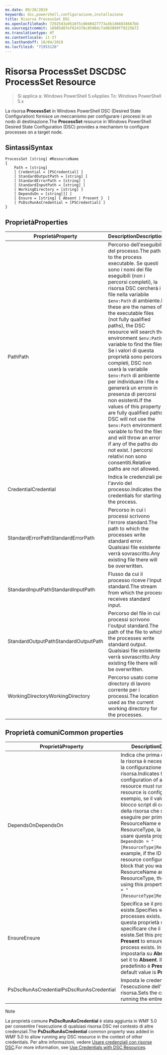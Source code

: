 ```yaml
---
ms.date: 09/20/2019
keywords: dsc,powershell,configurazione,installazione
title: Risorsa ProcessSet DSC
ms.openlocfilehash: 72925d3a9516f5c0040427773a3b1d66034667bb
ms.sourcegitcommit: 18985d07ef024378c8590dc7a983099ff9225672
ms.translationtype: HT
ms.contentlocale: it-IT
ms.lasthandoff: 10/04/2019
ms.locfileid: "71953128"
---
```

# <a name="dsc-processset-resource"></a><span data-ttu-id="3e2cf-103">Risorsa ProcessSet DSC</span><span class="sxs-lookup"><span data-stu-id="3e2cf-103">DSC ProcessSet Resource</span></span>

> <span data-ttu-id="3e2cf-104">Si applica a: Windows PowerShell 5.x</span><span class="sxs-lookup"><span data-stu-id="3e2cf-104">Applies To: Windows PowerShell 5.x</span></span>

<span data-ttu-id="3e2cf-105">La risorsa **ProcessSet** in Windows PowerShell DSC (Desired State Configuration) fornisce un meccanismo per configurare i processi in un nodo di destinazione.</span><span class="sxs-lookup"><span data-stu-id="3e2cf-105">The **ProcessSet** resource in Windows PowerShell Desired State Configuration (DSC) provides a mechanism to configure processes on a target node.</span></span>

## <a name="syntax"></a><span data-ttu-id="3e2cf-106">Sintassi</span><span class="sxs-lookup"><span data-stu-id="3e2cf-106">Syntax</span></span>

```Syntax
ProcessSet [string] #ResourceName
{
    Path = [string]
    [ Credential = [PSCredential] ]
    [ StandardOutputPath = [string] ]
    [ StandardErrorPath = [string] ]
    [ StandardInputPath = [string] ]
    [ WorkingDirectory = [string] ]
    [ DependsOn = [string[]] ]
    [ Ensure = [string] { Absent | Present }  ]
    [ PsDscRunAsCredential = [PSCredential] ]
}
```

## <a name="properties"></a><span data-ttu-id="3e2cf-107">Proprietà</span><span class="sxs-lookup"><span data-stu-id="3e2cf-107">Properties</span></span>

|<span data-ttu-id="3e2cf-108">Proprietà</span><span class="sxs-lookup"><span data-stu-id="3e2cf-108">Property</span></span> |<span data-ttu-id="3e2cf-109">Description</span><span class="sxs-lookup"><span data-stu-id="3e2cf-109">Description</span></span> |
|---|---|
|<span data-ttu-id="3e2cf-110">Path</span><span class="sxs-lookup"><span data-stu-id="3e2cf-110">Path</span></span> |<span data-ttu-id="3e2cf-111">Percorso dell'eseguibile del processo.</span><span class="sxs-lookup"><span data-stu-id="3e2cf-111">The path to the process executable.</span></span> <span data-ttu-id="3e2cf-112">Se questi sono i nomi dei file eseguibili (non i percorsi completi), la risorsa DSC cercherà i file nella variabile `$env:Path` di ambiente.</span><span class="sxs-lookup"><span data-stu-id="3e2cf-112">If these are the names of the executable files (not fully qualified paths), the DSC resource will search the environment `$env:Path` variable to find the files.</span></span> <span data-ttu-id="3e2cf-113">Se i valori di questa proprietà sono percorsi completi, DSC non userà la variabile `$env:Path` di ambiente per individuare i file e genererà un errore in presenza di percorsi non esistenti.</span><span class="sxs-lookup"><span data-stu-id="3e2cf-113">If the values of this property are fully qualified paths, DSC will not use the `$env:Path` environment variable to find the files, and will throw an error if any of the paths do not exist.</span></span> <span data-ttu-id="3e2cf-114">I percorsi relativi non sono consentiti.</span><span class="sxs-lookup"><span data-stu-id="3e2cf-114">Relative paths are not allowed.</span></span> |
|<span data-ttu-id="3e2cf-115">Credential</span><span class="sxs-lookup"><span data-stu-id="3e2cf-115">Credential</span></span> |<span data-ttu-id="3e2cf-116">Indica le credenziali per l'avvio del processo.</span><span class="sxs-lookup"><span data-stu-id="3e2cf-116">Indicates the credentials for starting the process.</span></span> |
|<span data-ttu-id="3e2cf-117">StandardErrorPath</span><span class="sxs-lookup"><span data-stu-id="3e2cf-117">StandardErrorPath</span></span> |<span data-ttu-id="3e2cf-118">Percorso in cui i processi scrivono l'errore standard.</span><span class="sxs-lookup"><span data-stu-id="3e2cf-118">The path to which the processes write standard error.</span></span> <span data-ttu-id="3e2cf-119">Qualsiasi file esistente verrà sovrascritto.</span><span class="sxs-lookup"><span data-stu-id="3e2cf-119">Any existing file there will be overwritten.</span></span> |
|<span data-ttu-id="3e2cf-120">StandardInputPath</span><span class="sxs-lookup"><span data-stu-id="3e2cf-120">StandardInputPath</span></span> |<span data-ttu-id="3e2cf-121">Flusso da cui il processo riceve l'input standard.</span><span class="sxs-lookup"><span data-stu-id="3e2cf-121">The stream from which the process receives standard input.</span></span> |
|<span data-ttu-id="3e2cf-122">StandardOutputPath</span><span class="sxs-lookup"><span data-stu-id="3e2cf-122">StandardOutputPath</span></span> |<span data-ttu-id="3e2cf-123">Percorso del file in cui i processi scrivono l'output standard.</span><span class="sxs-lookup"><span data-stu-id="3e2cf-123">The path of the file to which the processes write standard output.</span></span> <span data-ttu-id="3e2cf-124">Qualsiasi file esistente verrà sovrascritto.</span><span class="sxs-lookup"><span data-stu-id="3e2cf-124">Any existing file there will be overwritten.</span></span> |
|<span data-ttu-id="3e2cf-125">WorkingDirectory</span><span class="sxs-lookup"><span data-stu-id="3e2cf-125">WorkingDirectory</span></span> |<span data-ttu-id="3e2cf-126">Percorso usato come directory di lavoro corrente per i processi.</span><span class="sxs-lookup"><span data-stu-id="3e2cf-126">The location used as the current working directory for the processes.</span></span> |

## <a name="common-properties"></a><span data-ttu-id="3e2cf-127">Proprietà comuni</span><span class="sxs-lookup"><span data-stu-id="3e2cf-127">Common properties</span></span>

|<span data-ttu-id="3e2cf-128">Proprietà</span><span class="sxs-lookup"><span data-stu-id="3e2cf-128">Property</span></span> |<span data-ttu-id="3e2cf-129">Description</span><span class="sxs-lookup"><span data-stu-id="3e2cf-129">Description</span></span> |
|---|---|
|<span data-ttu-id="3e2cf-130">DependsOn</span><span class="sxs-lookup"><span data-stu-id="3e2cf-130">DependsOn</span></span> |<span data-ttu-id="3e2cf-131">Indica che prima di configurare la risorsa è necessario eseguire la configurazione di un'altra risorsa.</span><span class="sxs-lookup"><span data-stu-id="3e2cf-131">Indicates that the configuration of another resource must run before this resource is configured.</span></span> <span data-ttu-id="3e2cf-132">Ad esempio, se il valore di ID del blocco script di configurazione della risorsa che si vuole eseguire per primo è ResourceName e il tipo è ResourceType, la sintassi per usare questa proprietà è `DependsOn = "[ResourceType]ResourceName"`.</span><span class="sxs-lookup"><span data-stu-id="3e2cf-132">For example, if the ID of the resource configuration script block that you want to run first is ResourceName and its type is ResourceType, the syntax for using this property is `DependsOn = "[ResourceType]ResourceName"`.</span></span> |
|<span data-ttu-id="3e2cf-133">Ensure</span><span class="sxs-lookup"><span data-stu-id="3e2cf-133">Ensure</span></span> |<span data-ttu-id="3e2cf-134">Specifica se il processo esiste.</span><span class="sxs-lookup"><span data-stu-id="3e2cf-134">Specifies whether the processes exists.</span></span> <span data-ttu-id="3e2cf-135">Impostare questa proprietà su **Present** per specificare che il processo esiste.</span><span class="sxs-lookup"><span data-stu-id="3e2cf-135">Set this property to **Present** to ensure that the process exists.</span></span> <span data-ttu-id="3e2cf-136">In caso contrario, impostarla su **Absent**.</span><span class="sxs-lookup"><span data-stu-id="3e2cf-136">Otherwise, set it to **Absent**.</span></span> <span data-ttu-id="3e2cf-137">Il valore predefinito è **Present**.</span><span class="sxs-lookup"><span data-stu-id="3e2cf-137">The default value is **Present**.</span></span> |
|<span data-ttu-id="3e2cf-138">PsDscRunAsCredential</span><span class="sxs-lookup"><span data-stu-id="3e2cf-138">PsDscRunAsCredential</span></span> |<span data-ttu-id="3e2cf-139">Imposta le credenziali per l'esecuzione dell'intera risorsa.</span><span class="sxs-lookup"><span data-stu-id="3e2cf-139">Sets the credential for running the entire resource as.</span></span> |

> [!NOTE]
> <span data-ttu-id="3e2cf-140">La proprietà comune **PsDscRunAsCredential** è stata aggiunta in WMF 5.0 per consentire l'esecuzione di qualsiasi risorsa DSC nel contesto di altre credenziali.</span><span class="sxs-lookup"><span data-stu-id="3e2cf-140">The **PsDscRunAsCredential** common property was added in WMF 5.0 to allow running any DSC resource in the context of other credentials.</span></span> <span data-ttu-id="3e2cf-141">Per altre informazioni, vedere [Usare credenziali con risorse DSC](../../../configurations/runasuser.md).</span><span class="sxs-lookup"><span data-stu-id="3e2cf-141">For more information, see [Use Credentials with DSC Resources](../../../configurations/runasuser.md).</span></span>